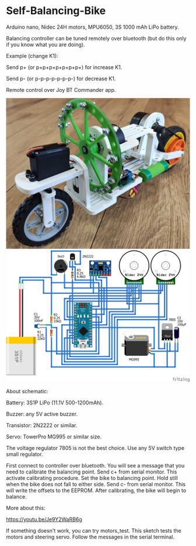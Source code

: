 # Self-Balancing-Bike

Arduino nano, Nidec 24H motors, MPU6050, 3S 1000 mAh LiPo battery.

Balancing controller can be tuned remotely over bluetooth (but do this only if you know what you are doing).

Example (change K1):

Send p+ (or p+p+p+p+p+p+p+) for increase K1.

Send p- (or p-p-p-p-p-p-p-) for decrease K1.

Remote control over Joy BT Commander app.

<img src="/pictures/bike.jpg" alt="Self balancing bike"/>
<img src="/pictures/schematic.png" alt="Schematic"/>

About schematic:

Battery: 3S1P LiPo (11.1V 500-1200mAh). 

Buzzer: any 5V active buzzer.

Transistor: 2N2222 or similar.

Servo: TowerPro MG995 or similar size.

The voltage regulator 7805 is not the best choice. Use any 5V switch type small regulator.

First connect to controller over bluetooth. You will see a message that you need to calibrate the balancing point. Send c+ from serial monitor. This activate calibrating procedure. Set the bike to balancing point. Hold still when the bike does not fall to either side. Send c- from serial monitor. This will write the offsets to the EEPROM. After calibrating, the bike will begin to balance.

More about this:

https://youtu.be/Je9Y2WaRB6g

If something doesn't work, you can try motors_test. This sketch tests the motors and steering servo. Follow the messages in the serial terminal.

